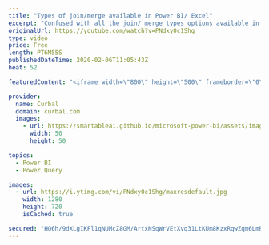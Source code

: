 ```yaml
---
title: "Types of join/merge available in Power BI/ Excel"
excerpt: "Confused with all the join/ merge types options available in Power BI Desktop? No  worries, we explain all types in detail here.  If I say: Left Anti, or Full Outer, do you know inmmediately what it is or do you think I am calling you bad names? Smiley Happy  Every time I created a merge in Power BI"
originalUrl: https://youtube.com/watch?v=PNdxy0c1Shg
type: video
price: Free
length: PT6M55S
publishedDateTime: 2020-02-06T11:05:43Z
heat: 52

featuredContent: "<iframe width=\"800\" height=\"500\" frameborder=\"0\" src=\"https://www.youtube.com/embed/PNdxy0c1Shg\" allow=\"accelerometer; autoplay; encrypted-media; gyroscope; picture-in-picture\" allowfullscreen></iframe>"

provider:
  name: Curbal
  domain: curbal.com
  images:
    - url: https://smartableai.github.io/microsoft-power-bi/assets/images/organizations/curbal.com-50x50.jpg
      width: 50
      height: 50

topics:
  - Power BI
  - Power Query

images:
  - url: https://i.ytimg.com/vi/PNdxy0c1Shg/maxresdefault.jpg
    width: 1280
    height: 720
    isCached: true

secured: "HO6h/9dXLgIKPl1qNUMcZ8GM/ArtxNSqWrVEtXvq31LtKUm8KzxRqwZqm6LmRmf3nqZ3NqkWJ8Uuop4WdTbEIunFddrdLiVBvD3sKd/Urzd5//6TIqP73BbakqRAyKO/11+6mkvbGy0Ir2C1clN4ianDhAH9WkJ78sKsztNBxNQap9T4r2TiWHrv+a779f67VR+8xS2o5Rg7JqzW1o56KVVotq8I3VOnhTyVpn6WzQGmzJ7Ht4pGGCDXqtyEI37a/6AqfV0/POnyawXSxp7vebfYL3RMRxuHS9Q+Kj6W0hHmIS8ElA1FbJqGJhITmUWk54Qo+agoJ4dP9oZ3FX70O1KUMOuK5bXKAvPK/5ceX1wpxRbG7c7B8oMeIEQuBiziYhT57A6BAtySbQAY3O+I0q3I02a9PGrfsiBAQXwySsA=;0Dclgkdpt7162ZXsXnUDFQ=="
---
```


